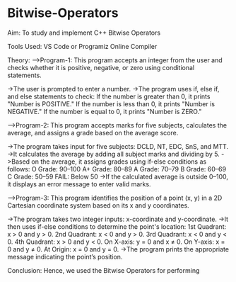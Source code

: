 # Bitwise-Operators
Aim: To study and implement C++ Bitwise Operators

Tools Used: VS Code or Programiz Online Compiler

Theory: -->Program-1: This program accepts an integer from the user and checks whether it is positive, negative, or zero using conditional statements.

->The user is prompted to enter a number. ->The program uses if, else if, and else statements to check: If the number is greater than 0, it prints "Number is POSITIVE." If the number is less than 0, it prints "Number is NEGATIVE." If the number is equal to 0, it prints "Number is ZERO."

-->Program-2: This program accepts marks for five subjects, calculates the average, and assigns a grade based on the average score.

->The program takes input for five subjects: DCLD, NT, EDC, SnS, and MTT. ->It calculates the average by adding all subject marks and dividing by 5. ->Based on the average, it assigns grades using if-else conditions as follows: O Grade: 90–100 A+ Grade: 80–89 A Grade: 70–79 B Grade: 60–69 C Grade: 50–59 FAIL: Below 50 ->If the calculated average is outside 0–100, it displays an error message to enter valid marks.

-->Program-3: This program identifies the position of a point (x, y) in a 2D Cartesian coordinate system based on its x and y coordinates.

->The program takes two integer inputs: x-coordinate and y-coordinate. ->It then uses if-else conditions to determine the point's location: 1st Quadrant: x > 0 and y > 0. 2nd Quadrant: x < 0 and y > 0. 3rd Quadrant: x < 0 and y < 0. 4th Quadrant: x > 0 and y < 0. On X-axis: y = 0 and x ≠ 0. On Y-axis: x = 0 and y ≠ 0. At Origin: x = 0 and y = 0. ->The program prints the appropriate message indicating the point’s position.

Conclusion: Hence, we used the Bitwise Operators for performing 
